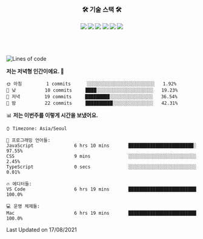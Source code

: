 <h3 align="center">🛠 기술 스택 🛠</h3>

<h4 align="center">
 <img src="https://img.shields.io/badge/JavaScript-FFA500?style=flat-square&logo=JavaScript&logoColor=white"/></a> 
 <img src="https://img.shields.io/badge/React-61DBFB?style=flat-square&logo=REACT&logoColor=white"/>
 <img src="https://img.shields.io/badge/Redux-764abc?style=flat-square&logo=Redux&&logoColor=white"/>
 <img src="https://img.shields.io/badge/Node-3C873A?style=flat-square&logo=NODE.JS&logoColor=white"/>
 <img src="https://img.shields.io/badge/express-4B89DC?style=flat-square&logo=Express&logoColor=white"/>
 <img src="https://img.shields.io/badge/mongoDB-06A66C?style=flat-square&logo=MongoDb&logoColor=white"/>
</h4>
 <br/>
 <br/>


  <!--START_SECTION:waka-->
![Lines of code](https://img.shields.io/badge/%EC%A0%80%EB%8A%94%20%EC%97%AC%ED%83%9C%EA%B9%8C%EC%A7%80%20-45958%20%EC%A4%84%EC%9D%98%20%EC%BD%94%EB%93%9C%EB%A5%BC%20%EC%9E%91%EC%84%B1%ED%96%88%EC%96%B4%EC%9A%94.-blue)

**저는 저녁형 인간이에요. 🦉** 

```text
🌞 아침         1 commits      ░░░░░░░░░░░░░░░░░░░░░░░░░   1.92% 
🌆 낮　         10 commits     ████░░░░░░░░░░░░░░░░░░░░░   19.23% 
🌃 저녁         19 commits     █████████░░░░░░░░░░░░░░░░   36.54% 
🌙 밤　         22 commits     ██████████░░░░░░░░░░░░░░░   42.31%

```


📊 **저는 이번주를 이렇게 시간을 보냈어요.** 

```text
⌚︎ Timezone: Asia/Seoul

💬 프로그래밍 언어들: 
JavaScript               6 hrs 10 mins       ████████████████████████░   97.55% 
CSS                      9 mins              ░░░░░░░░░░░░░░░░░░░░░░░░░   2.45% 
TypeScript               0 secs              ░░░░░░░░░░░░░░░░░░░░░░░░░   0.01%

🔥 에디터들: 
VS Code                  6 hrs 19 mins       █████████████████████████   100.0%

💻 운영 체제들: 
Mac                      6 hrs 19 mins       █████████████████████████   100.0%

```


 Last Updated on 17/08/2021
<!--END_SECTION:waka-->


<!--
**jonghyunhub/jonghyunhub** is a ✨ _special_ ✨ repository because its `README.md` (this file) appears on your GitHub profile.

Here are some ideas to get you started:

- 🔭 I’m currently working on ...
- 🌱 I’m currently learning ...
- 👯 I’m looking to collaborate on ...
- 🤔 I’m looking for help with ...
- 💬 Ask me about ...
- 📫 How to reach me: ...
- 😄 Pronouns: ...
- ⚡ Fun fact: ...
-->
